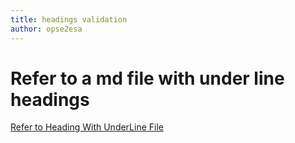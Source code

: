 ```yaml
---
title: headings validation
author: opse2esa
---
```


# Refer to a md file with under line headings
[Refer to Heading With UnderLine File](./HeadingWithUnderLine.md)
